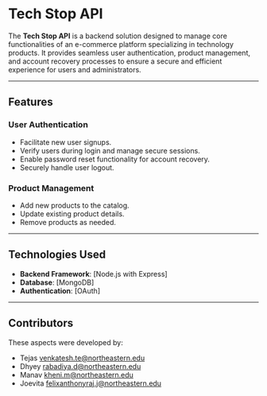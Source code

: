 # Tech Stop API

The **Tech Stop API** is a backend solution designed to manage core functionalities of an e-commerce platform specializing in technology products. It provides seamless user authentication, product management, and account recovery processes to ensure a secure and efficient experience for users and administrators.

---

## Features

### User Authentication

- Facilitate new user signups.
- Verify users during login and manage secure sessions.
- Enable password reset functionality for account recovery.
- Securely handle user logout.

### Product Management

- Add new products to the catalog.
- Update existing product details.
- Remove products as needed.

---

## Technologies Used

- **Backend Framework**: [Node.js with Express]
- **Database**: [MongoDB]
- **Authentication**: [OAuth]

---

## Contributors

These aspects were developed by:

- Tejas venkatesh.te@northeastern.edu
- Dhyey rabadiya.d@northeastern.edu
- Manav kheni.m@northeastern.edu
- Joevita felixanthonyraj.j@northeastern.edu
